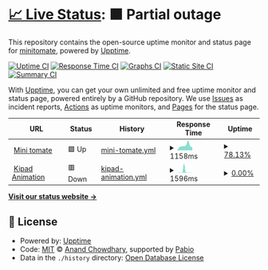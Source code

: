 # [📈 Live Status](https:///upptime): <!--live status--> **🟧 Partial outage**

This repository contains the open-source uptime monitor and status page for [minitomate](https:///upptime), powered by [Upptime](https://github.com/upptime/upptime).

[![Uptime CI](https://github.com/minitomate/upptime/workflows/Uptime%20CI/badge.svg)](https://github.com/minitomate/upptime/actions?query=workflow%3A%22Uptime+CI%22)
[![Response Time CI](https://github.com/minitomate/upptime/workflows/Response%20Time%20CI/badge.svg)](https://github.com/minitomate/upptime/actions?query=workflow%3A%22Response+Time+CI%22)
[![Graphs CI](https://github.com/minitomate/upptime/workflows/Graphs%20CI/badge.svg)](https://github.com/minitomate/upptime/actions?query=workflow%3A%22Graphs+CI%22)
[![Static Site CI](https://github.com/minitomate/upptime/workflows/Static%20Site%20CI/badge.svg)](https://github.com/minitomate/upptime/actions?query=workflow%3A%22Static+Site+CI%22)
[![Summary CI](https://github.com/minitomate/upptime/workflows/Summary%20CI/badge.svg)](https://github.com/minitomate/upptime/actions?query=workflow%3A%22Summary+CI%22)

With [Upptime](https://upptime.js.org), you can get your own unlimited and free uptime monitor and status page, powered entirely by a GitHub repository. We use [Issues](https://github.com/minitomate/upptime/issues) as incident reports, [Actions](https://github.com/minitomate/upptime/actions) as uptime monitors, and [Pages](https:///upptime) for the status page.

<!--start: status pages-->
<!-- This summary is generated by Upptime (https://github.com/upptime/upptime) -->
<!-- Do not edit this manually, your changes will be overwritten -->
<!-- prettier-ignore -->
| URL | Status | History | Response Time | Uptime |
| --- | ------ | ------- | ------------- | ------ |
| <img alt="" src="https://icons.duckduckgo.com/ip3/minitomate.com.ico" height="13"> [Mini tomate](https://minitomate.com) | 🟩 Up | [mini-tomate.yml](https://github.com/Minitomate/upptime/commits/HEAD/history/mini-tomate.yml) | <details><summary><img alt="Response time graph" src="./graphs/mini-tomate/response-time-week.png" height="20"> 1158ms</summary><br><a href="https://minitomate.github.io/upptime/history/mini-tomate"><img alt="Response time 1391" src="https://img.shields.io/endpoint?url=https%3A%2F%2Fraw.githubusercontent.com%2FMinitomate%2Fupptime%2FHEAD%2Fapi%2Fmini-tomate%2Fresponse-time.json"></a><br><a href="https://minitomate.github.io/upptime/history/mini-tomate"><img alt="24-hour response time 748" src="https://img.shields.io/endpoint?url=https%3A%2F%2Fraw.githubusercontent.com%2FMinitomate%2Fupptime%2FHEAD%2Fapi%2Fmini-tomate%2Fresponse-time-day.json"></a><br><a href="https://minitomate.github.io/upptime/history/mini-tomate"><img alt="7-day response time 1158" src="https://img.shields.io/endpoint?url=https%3A%2F%2Fraw.githubusercontent.com%2FMinitomate%2Fupptime%2FHEAD%2Fapi%2Fmini-tomate%2Fresponse-time-week.json"></a><br><a href="https://minitomate.github.io/upptime/history/mini-tomate"><img alt="30-day response time 921" src="https://img.shields.io/endpoint?url=https%3A%2F%2Fraw.githubusercontent.com%2FMinitomate%2Fupptime%2FHEAD%2Fapi%2Fmini-tomate%2Fresponse-time-month.json"></a><br><a href="https://minitomate.github.io/upptime/history/mini-tomate"><img alt="1-year response time 1391" src="https://img.shields.io/endpoint?url=https%3A%2F%2Fraw.githubusercontent.com%2FMinitomate%2Fupptime%2FHEAD%2Fapi%2Fmini-tomate%2Fresponse-time-year.json"></a></details> | <details><summary><a href="https://minitomate.github.io/upptime/history/mini-tomate">78.13%</a></summary><a href="https://minitomate.github.io/upptime/history/mini-tomate"><img alt="All-time uptime 82.62%" src="https://img.shields.io/endpoint?url=https%3A%2F%2Fraw.githubusercontent.com%2FMinitomate%2Fupptime%2FHEAD%2Fapi%2Fmini-tomate%2Fuptime.json"></a><br><a href="https://minitomate.github.io/upptime/history/mini-tomate"><img alt="24-hour uptime 100.00%" src="https://img.shields.io/endpoint?url=https%3A%2F%2Fraw.githubusercontent.com%2FMinitomate%2Fupptime%2FHEAD%2Fapi%2Fmini-tomate%2Fuptime-day.json"></a><br><a href="https://minitomate.github.io/upptime/history/mini-tomate"><img alt="7-day uptime 78.13%" src="https://img.shields.io/endpoint?url=https%3A%2F%2Fraw.githubusercontent.com%2FMinitomate%2Fupptime%2FHEAD%2Fapi%2Fmini-tomate%2Fuptime-week.json"></a><br><a href="https://minitomate.github.io/upptime/history/mini-tomate"><img alt="30-day uptime 94.97%" src="https://img.shields.io/endpoint?url=https%3A%2F%2Fraw.githubusercontent.com%2FMinitomate%2Fupptime%2FHEAD%2Fapi%2Fmini-tomate%2Fuptime-month.json"></a><br><a href="https://minitomate.github.io/upptime/history/mini-tomate"><img alt="1-year uptime 82.62%" src="https://img.shields.io/endpoint?url=https%3A%2F%2Fraw.githubusercontent.com%2FMinitomate%2Fupptime%2FHEAD%2Fapi%2Fmini-tomate%2Fuptime-year.json"></a></details>
| <img alt="" src="https://icons.duckduckgo.com/ip3/kipad.net.ico" height="13"> [Kipad Animation](https://kipad.net/) | 🟥 Down | [kipad-animation.yml](https://github.com/Minitomate/upptime/commits/HEAD/history/kipad-animation.yml) | <details><summary><img alt="Response time graph" src="./graphs/kipad-animation/response-time-week.png" height="20"> 1596ms</summary><br><a href="https://minitomate.github.io/upptime/history/kipad-animation"><img alt="Response time 348" src="https://img.shields.io/endpoint?url=https%3A%2F%2Fraw.githubusercontent.com%2FMinitomate%2Fupptime%2FHEAD%2Fapi%2Fkipad-animation%2Fresponse-time.json"></a><br><a href="https://minitomate.github.io/upptime/history/kipad-animation"><img alt="24-hour response time 118" src="https://img.shields.io/endpoint?url=https%3A%2F%2Fraw.githubusercontent.com%2FMinitomate%2Fupptime%2FHEAD%2Fapi%2Fkipad-animation%2Fresponse-time-day.json"></a><br><a href="https://minitomate.github.io/upptime/history/kipad-animation"><img alt="7-day response time 1596" src="https://img.shields.io/endpoint?url=https%3A%2F%2Fraw.githubusercontent.com%2FMinitomate%2Fupptime%2FHEAD%2Fapi%2Fkipad-animation%2Fresponse-time-week.json"></a><br><a href="https://minitomate.github.io/upptime/history/kipad-animation"><img alt="30-day response time 824" src="https://img.shields.io/endpoint?url=https%3A%2F%2Fraw.githubusercontent.com%2FMinitomate%2Fupptime%2FHEAD%2Fapi%2Fkipad-animation%2Fresponse-time-month.json"></a><br><a href="https://minitomate.github.io/upptime/history/kipad-animation"><img alt="1-year response time 348" src="https://img.shields.io/endpoint?url=https%3A%2F%2Fraw.githubusercontent.com%2FMinitomate%2Fupptime%2FHEAD%2Fapi%2Fkipad-animation%2Fresponse-time-year.json"></a></details> | <details><summary><a href="https://minitomate.github.io/upptime/history/kipad-animation">0.00%</a></summary><a href="https://minitomate.github.io/upptime/history/kipad-animation"><img alt="All-time uptime 83.93%" src="https://img.shields.io/endpoint?url=https%3A%2F%2Fraw.githubusercontent.com%2FMinitomate%2Fupptime%2FHEAD%2Fapi%2Fkipad-animation%2Fuptime.json"></a><br><a href="https://minitomate.github.io/upptime/history/kipad-animation"><img alt="24-hour uptime 0.00%" src="https://img.shields.io/endpoint?url=https%3A%2F%2Fraw.githubusercontent.com%2FMinitomate%2Fupptime%2FHEAD%2Fapi%2Fkipad-animation%2Fuptime-day.json"></a><br><a href="https://minitomate.github.io/upptime/history/kipad-animation"><img alt="7-day uptime 0.00%" src="https://img.shields.io/endpoint?url=https%3A%2F%2Fraw.githubusercontent.com%2FMinitomate%2Fupptime%2FHEAD%2Fapi%2Fkipad-animation%2Fuptime-week.json"></a><br><a href="https://minitomate.github.io/upptime/history/kipad-animation"><img alt="30-day uptime 0.00%" src="https://img.shields.io/endpoint?url=https%3A%2F%2Fraw.githubusercontent.com%2FMinitomate%2Fupptime%2FHEAD%2Fapi%2Fkipad-animation%2Fuptime-month.json"></a><br><a href="https://minitomate.github.io/upptime/history/kipad-animation"><img alt="1-year uptime 83.93%" src="https://img.shields.io/endpoint?url=https%3A%2F%2Fraw.githubusercontent.com%2FMinitomate%2Fupptime%2FHEAD%2Fapi%2Fkipad-animation%2Fuptime-year.json"></a></details>

<!--end: status pages-->

[**Visit our status website →**](https:///upptime)

## 📄 License

- Powered by: [Upptime](https://github.com/upptime/upptime)
- Code: [MIT](./LICENSE) © [Anand Chowdhary](https://anandchowdhary.com), supported by [Pabio](https://pabio.com)
- Data in the `./history` directory: [Open Database License](https://opendatacommons.org/licenses/odbl/1-0/)

